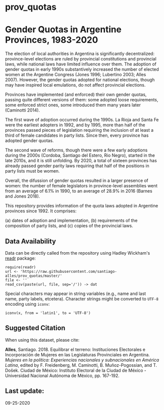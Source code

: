 # prov_quotas
Gender Quotas in Argentine Provinces, 1983-2020
===============================================

The election of local authorities in Argentina is significantly decentralized: province-level elections are ruled by provincial constitutions and provincial laws, while national laws have limited influence over them. The adoption of gender quotas in early 1990s substantively increased the number of elected women at the Argentine Congress (Jones 1996; Lubertino 2003; Alles 2007). However, the gender quotas adopted for national elections, though may have inspired local emulations, do not affect provincial elections.

Provinces have implemented (and enforced) their own gender quotas, passing quite different versions of them: some adopted loose requirements, some enforced strict ones, some introduced them many years later (Caminotti 2014).

The first wave of adoption occurred during the 1990s. La Rioja and Santa Fe were the earliest adopters in 1992, and by 1995, more than half of the provinces passed pieces of legislation requiring the inclusion of at least a third of female candidates in party lists. Since then, every province has adopted gender quotas.

The second wave of reforms, though there were a few early adoptions during the 2000s (Cordoba, Santiago del Estero, Rio Negro), started in the late 2010s, and it is still unfolding. By 2020, a total of sixteen provinces has already passed gender parity laws requiring that half of the positions in party lists must be women.

Overall, the difussion of gender quotas resulted in a larger presence of women: the number of female legislators in province-level assemblies went from an average of 6.1% in 1990, to an average of 28.9% in 2016 (Barnes and Jones 2018).

This repository provides information of the quota laws adopted in Argentine provinces since 1992. It comprises:

(a) dates of adoption and implementation,
(b) requirements of the composition of party lists, and
(c) copies of the provincial laws.

Data Availability
------------------

Data can be directly called from the repository using Hadley Wickham's <a href="https://cran.r-project.org/web/packages/readr/readr.pdf" target="_blank">readr</a> package:

<pre><code>require(readr)
url <- 'https://raw.githubusercontent.com/santiago-alles/prov_quotas/master/'
file <- ''
read_csv(paste(url, file, sep='/')) -> dat
</code></pre>

Special characters may appear in string variables (e.g., name and last name, party labels, etcetera). Character strings might be converted to <code>UTF-8</code> encoding using <code>iconv</code>:

<pre><code>iconv(x, from = 'latin1', to = 'UTF-8')</code></pre>

Suggested Citation
------------------

When using this dataset, please cite:

<b>Alles</b>, Santiago. 2018. Equilibrar el terreno: Instituciones Electorales e Incorporación de Mujeres en las Legislaturas Provinciales en Argentina. <em>Mujeres en la política: Experiencias nacionales y subnacionales en América Latina</em>, edited by F. Freidenberg, M. Caminotti, B. Muñoz-Pogossian, and T. Došek. Ciudad de México: Instituto Electoral de la Ciudad de México - Universidad Nacional Autónoma de México, pp. 167-192.

Last update:
------------------
09-25-2020
